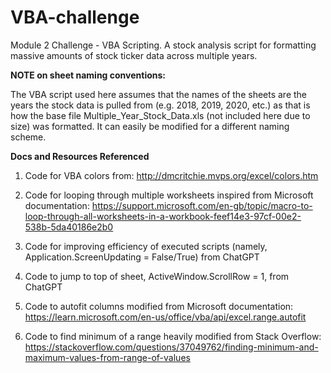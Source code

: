 # VBA-challenge
Module 2 Challenge - VBA Scripting. A stock analysis script for formatting massive amounts of stock ticker data across multiple years.

**NOTE on sheet naming conventions:** 

The VBA script used here assumes that the names of the sheets are the years the stock data is pulled from (e.g. 2018, 2019, 2020, etc.) as that is how the base file Multiple_Year_Stock_Data.xls (not included here due to size) was formatted. It can easily be modified for a different naming scheme. 

**Docs and Resources Referenced** 
1) Code for VBA colors from: http://dmcritchie.mvps.org/excel/colors.htm

2) Code for looping through multiple worksheets inspired from Microsoft documentation: https://support.microsoft.com/en-gb/topic/macro-to-loop-through-all-worksheets-in-a-workbook-feef14e3-97cf-00e2-538b-5da40186e2b0

3) Code for improving efficiency of executed scripts (namely, Application.ScreenUpdating = False/True) from ChatGPT

4) Code to jump to top of sheet, ActiveWindow.ScrollRow = 1, from ChatGPT

5) Code to autofit columns modified from Microsoft documentation: https://learn.microsoft.com/en-us/office/vba/api/excel.range.autofit

6) Code to find minimum of a range heavily modified from Stack Overflow: https://stackoverflow.com/questions/37049762/finding-minimum-and-maximum-values-from-range-of-values
